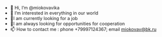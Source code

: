 - 👋 Hi, I’m @miokovavika
- 👀 I’m interested in everything in our world
- 🌱I am currently looking for a job
- 💞️I am always looking for opportunities for cooperation
- 📫 How to contact me : phone +79997124367; email miokovav@bk.ru
<!---
miokovavika/miokovavika is a ✨ special ✨ repository because its `README.md` (this file) appears on your GitHub profile.
You can click the Preview link to take a look at your changes.
--->
